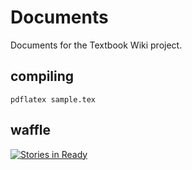 # Documents

Documents for the Textbook Wiki project. 

## compiling

`pdflatex sample.tex`


## waffle

[![Stories in Ready](https://badge.waffle.io/CS461-MVP/documents.svg?label=ready&title=Ready)](http://waffle.io/CS461-MVP/documents)
